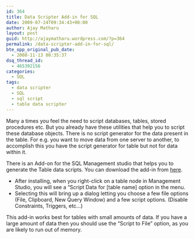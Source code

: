 ```yaml
---
id: 364
title: Data Scripter Add-in for SQL
date: 2009-07-24T09:34:43+00:00
author: Ajay Matharu
layout: post
guid: http://ajaymatharu.wordpress.com/?p=364
permalink: /data-scripter-add-in-for-sql/
bte_opp_original_pub_date:
  - 2008-11-13 08:35:37
dsq_thread_id:
  - 465392156
categories:
  - SQL
tags:
  - data scripter
  - SQL
  - sql script
  - table data scripter
---
```

Many a times you feel the need to script databases, tables, stored procedures etc. But you already have these utilities that help you to script these database objects. There is no script generator for the data present in the table. For e.g. you want to move data from one server to another, to accomplish this you have the script generator for table but not for data within it.

There is an Add-on for the SQL Management studio that helps you to generate the Table data scripts. You can download the add-in from <a href="http://www.box.net/shared/gmqsoj5c7p" target="_blank">here</a>.

  * After installing, when you right-click on a table node in Management Studio, you will see a &#8220;Script Data for [table name] option in the menu.
  * Selecting this will bring up a dialog letting you choose a few file options (File, Clipboard, New Query Window) and a few script options. (Disable Constraints, Triggers, etc&#8230;)

This add-in works best for tables with small amounts of data. If you have a large amount of data then you should use the &#8220;Script to File&#8221; option, as you are likely to run out of memory.